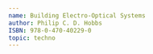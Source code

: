 ```yaml
---
name: Building Electro-Optical Systems
author: Philip C. D. Hobbs
ISBN: 978-0-470-40229-0
topic: techno
---
```

